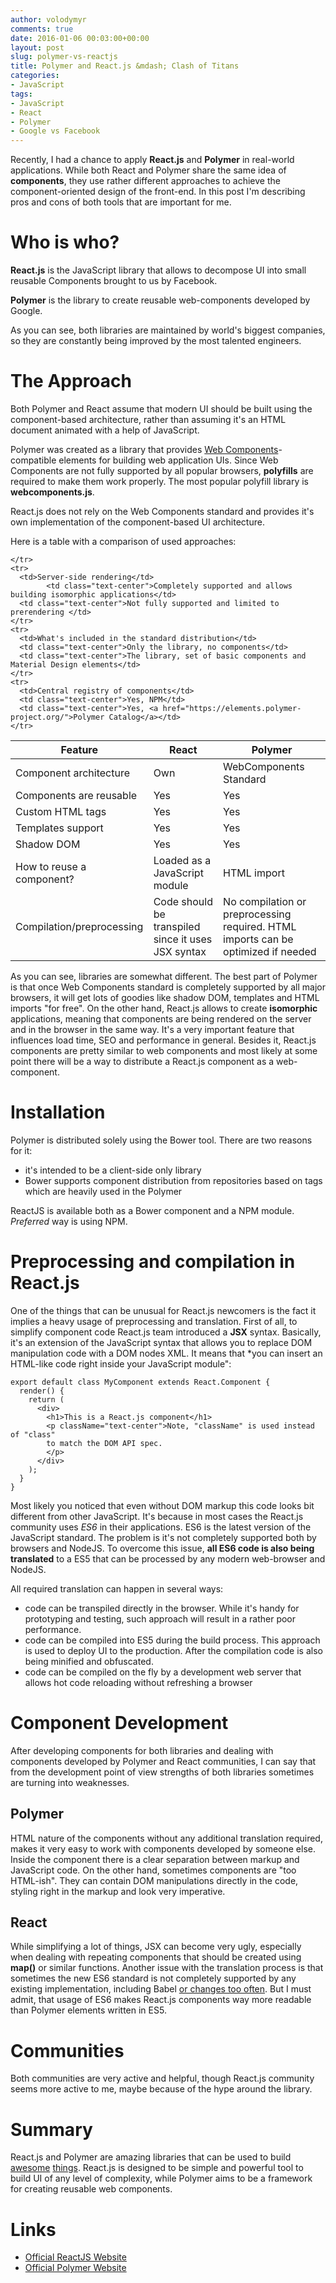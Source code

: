 ```yaml
---
author: volodymyr
comments: true
date: 2016-01-06 00:03:00+00:00
layout: post
slug: polymer-vs-reactjs
title: Polymer and React.js &mdash; Clash of Titans
categories:
- JavaScript
tags:
- JavaScript
- React
- Polymer
- Google vs Facebook
---
```


Recently, I had a chance to apply **React.js** and **Polymer** in real-world applications.
While both React and Polymer share the same idea of **components**, they use rather
different approaches to achieve the component-oriented design of the front-end.
In this post I'm describing pros and cons of both tools that are important for me.

<!-- more -->

# Who is who?
**React.js** is the JavaScript library that allows to decompose UI into small reusable Components
brought to us by Facebook.

**Polymer** is the library to create reusable web-components developed by Google.

As you can see, both libraries are maintained by world's biggest companies, so they are constantly being improved by the most talented engineers.

# The Approach
Both Polymer and React assume that modern UI should be built using the component-based architecture, rather than
assuming it's an HTML document animated with a help of JavaScript.

Polymer was created as a library that provides [Web Components](https://en.wikipedia.org/wiki/Web_Components)-compatible elements for building web application UIs. Since Web Components are not fully supported by all popular browsers, **polyfills** are required to make them work properly. The most popular polyfill library is **webcomponents.js**.

React.js does not rely on the Web Components standard and provides it's own implementation of the component-based UI architecture.

Here is a table with a comparison of used approaches:


<table class="table table-bordered">
  <thead>
    <tr>
      <th>Feature</th>
      <th class="text-center">React</th>
      <th class="text-center">Polymer</th>
    </tr>
  </thead>
  <tbody>
    <tr>
      <td>Component architecture</td>
      <td class="text-center">Own</td>
      <td class="text-center">WebComponents Standard</td>
    </tr>
    <tr>
      <td>Components are reusable</td>
      <td class="text-center">Yes</td>
      <td class="text-center">Yes</td>
    </tr>
    <tr>
      <td>Custom HTML tags</td>
      <td class="text-center">Yes</td>
      <td class="text-center">Yes</td>
    </tr>
    <tr>
      <td>Templates support</td>
      <td class="text-center">Yes</td>
      <td class="text-center">Yes</td>
    </tr>
    <tr>
      <td>Shadow DOM</td>
      <td class="text-center">Yes</td>
      <td class="text-center">Yes</td>
    </tr>
    <tr>
      <td>How to reuse a component?</td>
      <td class="text-center">Loaded as a JavaScript module</td>
      <td class="text-center">HTML import</td>
    </tr>
    <tr>
      <td>Compilation/preprocessing</td>
      <td class="text-center">Code should be transpiled since it uses JSX syntax</td>
      <td class="text-center">No compilation or preprocessing required. HTML imports can be optimized if needed</td>

    </tr>
    <tr>
      <td>Server-side rendering</td>
            <td class="text-center">Completely supported and allows building isomorphic applications</td>
      <td class="text-center">Not fully supported and limited to prerendering </td>
    </tr>
    <tr>
      <td>What's included in the standard distribution</td>
      <td class="text-center">Only the library, no components</td>
      <td class="text-center">The library, set of basic components and Material Design elements</td>
    </tr>
    <tr>
      <td>Central registry of components</td>
      <td class="text-center">Yes, NPM</td>
      <td class="text-center">Yes, <a href="https://elements.polymer-project.org/">Polymer Catalog</a></td>
    </tr>
  </tbody>
</table>

As you can see, libraries are somewhat different. The best part of Polymer is that once Web Components standard is completely supported by all major browsers, it will get lots of goodies like shadow DOM, templates and HTML imports "for free". On the other hand, React.js allows to create **isomorphic** applications, meaning that components are being rendered on the server and in the browser in the same way. It's a very important feature that influences load time, SEO and performance in general. Besides it, React.js components are pretty similar to web components and most likely at some point there will be a way to distribute a React.js component as a web-component.

# Installation

Polymer is distributed solely using the Bower tool. There are two reasons for it:

* it's intended to be a client-side only library
* Bower supports component distribution from repositories based on tags which are heavily used in the Polymer

ReactJS is available both as a Bower component and  a NPM module. *Preferred* way is using NPM.

# Preprocessing and compilation in React.js
One of the things that can be unusual for React.js newcomers is the fact it implies a heavy usage of preprocessing and translation. First of all, to simplify component code React.js team introduced a **JSX** syntax. Basically, it's an extension of the JavaScript syntax that allows you to replace DOM manipulation code with a DOM nodes XML. It means that *you can insert an HTML-like code right inside your JavaScript module":

    export default class MyComponent extends React.Component {
      render() {
        return (
          <div>
            <h1>This is a React.js component</h1>
            <p className="text-center">Note, "className" is used instead of "class"
            to match the DOM API spec.
            </p>
          </div>
        );
      }
    }

Most likely you noticed that even without DOM markup this code looks bit different from other JavaScript.
It's because in most cases the React.js community uses *ES6* in their applications. ES6 is the latest version of the JavaScript standard. The problem is it's not completely supported both by browsers and NodeJS. To overcome this issue, **all ES6 code is also being translated** to a ES5 that can be processed by any modern web-browser and NodeJS.


All required translation can happen in several ways:

  * code can be transpiled directly in the browser. While it's handy for prototyping and testing, such approach will result in a rather poor performance.
  * code can be compiled into ES5 during the build process. This approach is used to deploy UI to the production. After the compilation code is also being minified and obfuscated.
  * code can be compiled on the fly by a development web server that allows hot code reloading without refreshing a browser


# Component Development
After developing components for both libraries and dealing with components developed by
Polymer and React communities,  I can say that from the development point of view strengths of both libraries sometimes are turning into weaknesses.

## Polymer
HTML nature of the components without any additional translation required, makes it very easy to work with components developed by someone else. Inside the component there is a clear separation between markup and JavaScript code.  On the other hand, sometimes components are "too HTML-ish". They can contain DOM manipulations directly in the code, styling right in the markup and look very imperative.

## React
While simplifying a lot of things, JSX can become very ugly, especially when dealing with repeating components that should be created using **map()** or similar functions. Another issue with the translation process is that sometimes the new ES6 standard is not completely supported by any existing implementation, including Babel [or changes too often](/scripting%20languages/2015/12/28/babel-6-decorators.html). But I must admit, that usage of ES6 makes React.js components way more readable than Polymer elements written in ES5.


# Communities
Both communities are very active and helpful, though React.js community seems more active to me, maybe because of the hype around the library.

# Summary
React.js and Polymer are amazing libraries that can be used to build [awesome](https://github.com/enaqx/awesome-react) [things](https://github.com/Granze/awesome-polymer). React.js is designed to be simple and powerful tool to build UI of any level of complexity, while Polymer aims to be a framework for creating reusable web components.

# Links

* [Official ReactJS Website](https://facebook.github.io/react/)
* [Official Polymer Website](https://www.polymer-project.org/1.0/)

